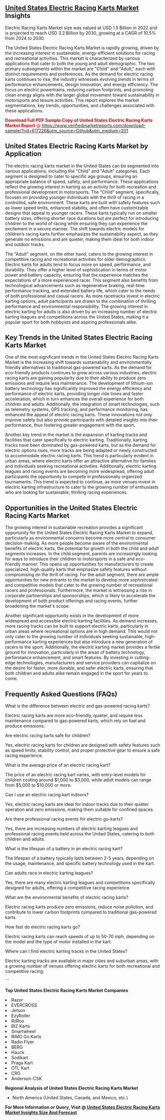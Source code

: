<h2><a href="https://www.verifiedmarketreports.com/download-sample/?rid=617226&amp;utm_source=Github&amp;utm_medium=201" target="_blank">United States Electric Racing Karts Market</a> Insights</h2><p>Electric Racing Karts Market size was valued at USD 1.5 Billion in 2022 and is projected to reach USD 3.2 Billion by 2030, growing at a CAGR of 10.5% from 2024 to 2030.</p><p><p>The United States Electric Racing Karts Market is rapidly growing, driven by the increasing interest in sustainable, energy-efficient solutions for racing and recreational activities. This market is characterized by various applications that cater to both the young and adult demographic. The two primary subsegments within the market are "Child" and "Adult," each with distinct requirements and preferences. As the demand for electric racing karts continues to rise, the industry witnesses evolving trends in terms of performance enhancements, design innovation, and energy efficiency. The focus on electric powertrains, reducing carbon footprints, and promoting clean energy aligns with the larger global movement toward sustainability in motorsports and leisure activities. This report explores the market segmentations, key trends, opportunities, and challenges associated with these applications. <p><span class=""><span style="color: #ff0000;"><strong>Download Full PDF Sample Copy of United States Electric Racing Karts Market Report</strong> @ </span><a href="https://www.verifiedmarketreports.com/download-sample/?rid=617226&amp;utm_source=Github&amp;utm_medium=201" target="_blank">https://www.verifiedmarketreports.com/download-sample/?rid=617226&amp;utm_source=Github&amp;utm_medium=201</a></span></p></p><h2>United States Electric Racing Karts Market by Application</h2><p>The electric racing karts market in the United States can be segmented into various applications, including the "Child" and "Adult" categories. Each segment is designed to cater to specific age groups, ensuring an appropriate balance of speed, safety, and performance. These applications reflect the growing interest in karting as an activity for both recreation and professional development in motorsports. The “Child” segment, specifically, focuses on providing younger individuals with the thrill of racing in a controlled, safe environment. These karts are built with safety features such as lower speed limits, enhanced stability, and often have customizable designs that appeal to younger racers. These karts typically run on smaller battery sizes, offering shorter race durations but are perfect for introducing children to the world of racing while ensuring they can experience the excitement in a secure manner. The shift towards electric models for children’s racing karts further emphasizes the sustainability aspect, as they generate no emissions and are quieter, making them ideal for both indoor and outdoor tracks.<p>The "Adult" segment, on the other hand, caters to the growing interest in competitive racing and recreational activities for older demographics. Electric karts for adults tend to focus more on speed, performance, and durability. They offer a higher level of sophistication in terms of motor power and battery capacity, ensuring that the experience matches the expectations of a more experienced racer. This segment also benefits from technological advancements such as regenerative braking, real-time performance tracking, and extended battery life, which cater to the needs of both professional and casual racers. As more racetracks invest in electric karting options, adult participants are drawn to the combination of thrilling performance and environmental responsibility. The growing interest in electric karting for adults is also driven by an increasing number of electric karting leagues and competitions across the United States, making it a popular sport for both hobbyists and aspiring professionals alike.</p><h2>Key Trends in the United States Electric Racing Karts Market</h2><p>One of the most significant trends in the United States Electric Racing Karts Market is the increasing shift towards sustainability and environmentally friendly alternatives to traditional gas-powered karts. As the demand for eco-friendly products continues to grow across various industries, electric racing karts are gaining popularity due to their ability to produce zero emissions and require less maintenance. The development of lithium-ion battery technology has significantly improved the energy efficiency and performance of electric karts, providing longer ride times and faster acceleration, which in turn enhances the overall experience for both children and adults. Additionally, the integration of smart technologies, such as telemetry systems, GPS tracking, and performance monitoring, has enhanced the appeal of electric racing karts. These innovations not only improve safety but also provide participants with detailed insights into their performance, thus fostering greater engagement with the sport.<p>Another key trend in the market is the expansion of karting tracks and facilities that cater specifically to electric karting. Traditionally, karting tracks have been dominated by gas-powered karts, but as the demand for electric options rises, more tracks are being adapted or newly constructed to accommodate electric racing karts. This trend is particularly evident in urban areas, where electric karts offer an attractive alternative for families and individuals seeking recreational activities. Additionally, electric karting leagues and racing events are becoming more widespread, offering adult participants the opportunity to compete in professionally organized tournaments. This trend is expected to continue, as more venues invest in electric karting infrastructure to cater to the growing number of enthusiasts who are looking for sustainable, thrilling racing experiences.</p><h2>Opportunities in the United States Electric Racing Karts Market</h2><p>The growing interest in sustainable recreation provides a significant opportunity for the United States Electric Racing Karts Market to expand, particularly as environmental concerns become more central to consumer decision-making. As more people become aware of the environmental benefits of electric karts, the potential for growth in both the child and adult segments increases. In the child segment, parents are increasingly looking for ways to introduce their children to motorsports in a safe and eco-friendly manner. This opens up opportunities for manufacturers to create specialized, high-quality karts that emphasize safety features without compromising on the thrill of racing. For the adult segment, there are ample opportunities for new entrants to the market to develop more sophisticated and competitive models that cater to the growing number of recreational racers and professionals. Furthermore, the market is witnessing a rise in corporate partnerships and sponsorships, which is likely to accelerate the development of both product offerings and racing events, further broadening the market's scope.<p>Another significant opportunity exists in the development of more widespread and accessible electric karting facilities. As demand increases, more racing tracks can be built to support electric karts, particularly in urban areas where recreational options are in high demand. This would not only cater to the growing number of individuals seeking sustainable, high-performance karting experiences but also introduce a new generation of racers to the sport. Additionally, the electric karting market provides a fertile ground for innovation, particularly in the areas of battery technology, performance enhancement, and smart features. By investing in cutting-edge technologies, manufacturers and service providers can capitalize on the desire for faster, more durable, and safer electric karts, ensuring that both children and adults alike remain engaged in the sport for years to come.</p><h2>Frequently Asked Questions (FAQs)</h2><p>What is the difference between electric and gas-powered racing karts?</p><p>Electric racing karts are more eco-friendly, quieter, and require less maintenance compared to gas-powered karts, which rely on fuel and produce emissions.</p><p>Are electric racing karts safe for children?</p><p>Yes, electric racing karts for children are designed with safety features such as speed limits, stability control, and proper protective gear to ensure a safe racing experience.</p><p>What is the average price of an electric racing kart?</p><p>The price of an electric racing kart varies, with entry-level models for children costing around $1,000 to $3,000, while adult models can range from $5,000 to $10,000 or more.</p><p>Can I use an electric racing kart indoors?</p><p>Yes, electric racing karts are ideal for indoor tracks due to their quieter operation and zero emissions, making them suitable for confined spaces.</p><p>Are there professional racing events for electric go-karts?</p><p>Yes, there are increasing numbers of electric karting leagues and professional racing events held across the United States, catering to both children and adults.</p><p>What is the lifespan of a battery in an electric racing kart?</p><p>The lifespan of a battery typically lasts between 2-5 years, depending on the usage, maintenance, and specific battery technology used in the kart.</p><p>Can adults race in electric karting leagues?</p><p>Yes, there are many electric karting leagues and competitions specifically designed for adults, offering a competitive racing experience.</p><p>What are the environmental benefits of electric racing karts?</p><p>Electric racing karts produce zero emissions, reduce noise pollution, and contribute to lower carbon footprints compared to traditional gas-powered karts.</p><p>How fast do electric racing karts go?</p><p>Electric racing karts can reach speeds of up to 50-70 mph, depending on the model and the type of motor installed in the kart.</p><p>Where can I find electric karting tracks in the United States?</p><p>Electric karting tracks are available in major cities and suburban areas, with a growing number of venues offering electric karts for both recreational and competitive racing.</p>```</p><p><strong>Top United States Electric Racing Karts Market Companies</strong></p><div data-test-id=""><p><li>Razor</li><li> EVERCROSS</li><li> Jetson</li><li> EzyRoller</li><li> RiiRoo</li><li> BIZ Karts</li><li> Smartwheel</li><li> RiMO Go Karts</li><li> Radio Flyer</li><li> BERG</li><li> Hauck</li><li> Sodikart</li><li> Praga Kart</li><li> OTL Kart</li><li> CRG</li><li> Anderson-CSK</li></p><div><strong>Regional Analysis of&nbsp;United States Electric Racing Karts Market</strong></div><ul><li dir="ltr"><p dir="ltr">North America&nbsp;(United States, Canada, and Mexico, etc.)</p></li></ul><p><strong>For More Information or Query, Visit @&nbsp;</strong><strong><a href="https://www.verifiedmarketreports.com/product/electric-racing-karts-market/?utm_source=Github&amp;utm_medium=201" target="_blank">United States Electric Racing Karts Market Insights Size And Forecast</a></strong></p></div>
